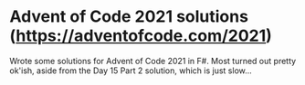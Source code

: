 # Advent of Code 2021 solutions (https://adventofcode.com/2021)

Wrote some solutions for Advent of Code 2021 in F#.
Most turned out pretty ok'ish, aside from the Day 15 Part 2 solution, which is just slow...